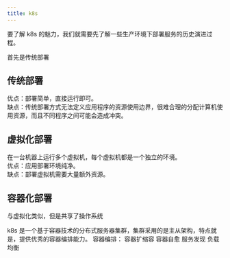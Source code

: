 ```yaml
---
title: k8s
---
```

要了解 k8s 的魅力，我们就需要先了解一些生产环境下部署服务的历史演进过程。

首先是传统部署

## 传统部署
优点：部署简单，直接运行即可。  
缺点：传统部署方式无法定义应用程序的资源使用边界，很难合理的分配计算机使用资源，而且不同程序之间可能会造成冲突。
## 虚拟化部署
在一台机器上运行多个虚拟机，每个虚拟机都是一个独立的环境。  
优点：应用部署环境纯净。  
缺点：部署虚拟机需要大量额外资源。
## 容器化部署
与虚拟化类似，但是共享了操作系统


k8s 是一个基于容器技术的分布式服务器集群，集群采用的是主从架构，特点就是，提供优秀的容器编排能力。
容器编排：
容器扩缩容
容器自愈
服务发现
负载均衡



